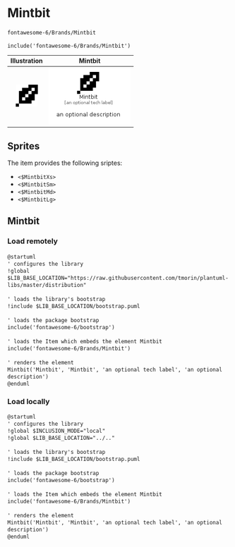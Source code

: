 # Mintbit


```text
fontawesome-6/Brands/Mintbit
```

```text
include('fontawesome-6/Brands/Mintbit')
```



| Illustration | Mintbit |
| :---: | :---: |
| ![illustration for Illustration](../../fontawesome-6/Brands/Mintbit.png) | ![illustration for Mintbit](../../fontawesome-6/Brands/Mintbit.Local.png) |



## Sprites
The item provides the following sriptes:

- `<$MintbitXs>`
- `<$MintbitSm>`
- `<$MintbitMd>`
- `<$MintbitLg>`





## Mintbit

### Load remotely
```plantuml
@startuml
' configures the library
!global $LIB_BASE_LOCATION="https://raw.githubusercontent.com/tmorin/plantuml-libs/master/distribution"

' loads the library's bootstrap
!include $LIB_BASE_LOCATION/bootstrap.puml

' loads the package bootstrap
include('fontawesome-6/bootstrap')

' loads the Item which embeds the element Mintbit
include('fontawesome-6/Brands/Mintbit')

' renders the element
Mintbit('Mintbit', 'Mintbit', 'an optional tech label', 'an optional description')
@enduml
```

### Load locally
```plantuml
@startuml
' configures the library
!global $INCLUSION_MODE="local"
!global $LIB_BASE_LOCATION="../.."

' loads the library's bootstrap
!include $LIB_BASE_LOCATION/bootstrap.puml

' loads the package bootstrap
include('fontawesome-6/bootstrap')

' loads the Item which embeds the element Mintbit
include('fontawesome-6/Brands/Mintbit')

' renders the element
Mintbit('Mintbit', 'Mintbit', 'an optional tech label', 'an optional description')
@enduml
```

